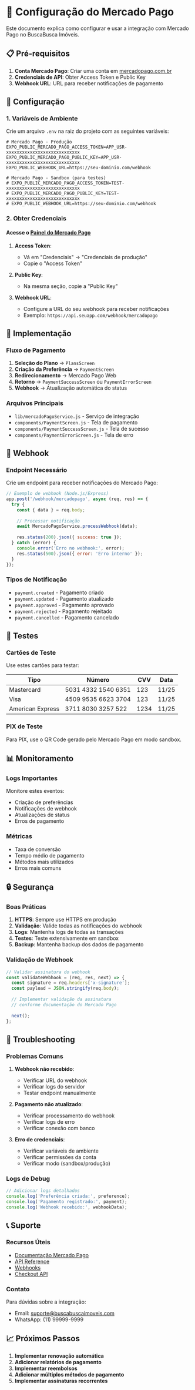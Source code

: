 # 🏦 Configuração do Mercado Pago

Este documento explica como configurar e usar a integração com Mercado Pago no BuscaBusca Imóveis.

## 📋 Pré-requisitos

1. **Conta Mercado Pago**: Criar uma conta em [mercadopago.com.br](https://mercadopago.com.br)
2. **Credenciais de API**: Obter Access Token e Public Key
3. **Webhook URL**: URL para receber notificações de pagamento

## 🔧 Configuração

### 1. Variáveis de Ambiente

Crie um arquivo `.env` na raiz do projeto com as seguintes variáveis:

```env
# Mercado Pago - Produção
EXPO_PUBLIC_MERCADO_PAGO_ACCESS_TOKEN=APP_USR-xxxxxxxxxxxxxxxxxxxxxxxxxxxx
EXPO_PUBLIC_MERCADO_PAGO_PUBLIC_KEY=APP_USR-xxxxxxxxxxxxxxxxxxxxxxxxxxxx
EXPO_PUBLIC_WEBHOOK_URL=https://seu-dominio.com/webhook

# Mercado Pago - Sandbox (para testes)
# EXPO_PUBLIC_MERCADO_PAGO_ACCESS_TOKEN=TEST-xxxxxxxxxxxxxxxxxxxxxxxxxxxx
# EXPO_PUBLIC_MERCADO_PAGO_PUBLIC_KEY=TEST-xxxxxxxxxxxxxxxxxxxxxxxxxxxx
# EXPO_PUBLIC_WEBHOOK_URL=https://seu-dominio.com/webhook
```

### 2. Obter Credenciais

#### Acesse o [Painel do Mercado Pago](https://www.mercadopago.com.br/developers/panel/credentials)

1. **Access Token**:
   - Vá em "Credenciais" → "Credenciais de produção"
   - Copie o "Access Token"

2. **Public Key**:
   - Na mesma seção, copie a "Public Key"

3. **Webhook URL**:
   - Configure a URL do seu webhook para receber notificações
   - Exemplo: `https://api.seuapp.com/webhook/mercadopago`

## 🚀 Implementação

### Fluxo de Pagamento

1. **Seleção do Plano** → `PlansScreen`
2. **Criação da Preferência** → `PaymentScreen`
3. **Redirecionamento** → Mercado Pago Web
4. **Retorno** → `PaymentSuccessScreen` ou `PaymentErrorScreen`
5. **Webhook** → Atualização automática do status

### Arquivos Principais

- `lib/mercadoPagoService.js` - Serviço de integração
- `components/PaymentScreen.js` - Tela de pagamento
- `components/PaymentSuccessScreen.js` - Tela de sucesso
- `components/PaymentErrorScreen.js` - Tela de erro

## 🔄 Webhook

### Endpoint Necessário

Crie um endpoint para receber notificações do Mercado Pago:

```javascript
// Exemplo de webhook (Node.js/Express)
app.post('/webhook/mercadopago', async (req, res) => {
  try {
    const { data } = req.body;
    
    // Processar notificação
    await MercadoPagoService.processWebhook(data);
    
    res.status(200).json({ success: true });
  } catch (error) {
    console.error('Erro no webhook:', error);
    res.status(500).json({ error: 'Erro interno' });
  }
});
```

### Tipos de Notificação

- `payment.created` - Pagamento criado
- `payment.updated` - Pagamento atualizado
- `payment.approved` - Pagamento aprovado
- `payment.rejected` - Pagamento rejeitado
- `payment.cancelled` - Pagamento cancelado

## 🧪 Testes

### Cartões de Teste

Use estes cartões para testar:

| Tipo | Número | CVV | Data |
|------|--------|-----|------|
| Mastercard | 5031 4332 1540 6351 | 123 | 11/25 |
| Visa | 4509 9535 6623 3704 | 123 | 11/25 |
| American Express | 3711 8030 3257 522 | 1234 | 11/25 |

### PIX de Teste

Para PIX, use o QR Code gerado pelo Mercado Pago em modo sandbox.

## 📊 Monitoramento

### Logs Importantes

Monitore estes eventos:

- Criação de preferências
- Notificações de webhook
- Atualizações de status
- Erros de pagamento

### Métricas

- Taxa de conversão
- Tempo médio de pagamento
- Métodos mais utilizados
- Erros mais comuns

## 🔒 Segurança

### Boas Práticas

1. **HTTPS**: Sempre use HTTPS em produção
2. **Validação**: Valide todas as notificações do webhook
3. **Logs**: Mantenha logs de todas as transações
4. **Testes**: Teste extensivamente em sandbox
5. **Backup**: Mantenha backup dos dados de pagamento

### Validação de Webhook

```javascript
// Validar assinatura do webhook
const validateWebhook = (req, res, next) => {
  const signature = req.headers['x-signature'];
  const payload = JSON.stringify(req.body);
  
  // Implementar validação da assinatura
  // conforme documentação do Mercado Pago
  
  next();
};
```

## 🚨 Troubleshooting

### Problemas Comuns

1. **Webhook não recebido**:
   - Verificar URL do webhook
   - Verificar logs do servidor
   - Testar endpoint manualmente

2. **Pagamento não atualizado**:
   - Verificar processamento do webhook
   - Verificar logs de erro
   - Verificar conexão com banco

3. **Erro de credenciais**:
   - Verificar variáveis de ambiente
   - Verificar permissões da conta
   - Verificar modo (sandbox/produção)

### Logs de Debug

```javascript
// Adicionar logs detalhados
console.log('Preferência criada:', preference);
console.log('Pagamento registrado:', payment);
console.log('Webhook recebido:', webhookData);
```

## 📞 Suporte

### Recursos Úteis

- [Documentação Mercado Pago](https://www.mercadopago.com.br/developers)
- [API Reference](https://www.mercadopago.com.br/developers/reference)
- [Webhooks](https://www.mercadopago.com.br/developers/docs/webhooks)
- [Checkout API](https://www.mercadopago.com.br/developers/docs/checkout-api)

### Contato

Para dúvidas sobre a integração:
- Email: suporte@buscabuscaimoveis.com
- WhatsApp: (11) 99999-9999

## 📈 Próximos Passos

1. **Implementar renovação automática**
2. **Adicionar relatórios de pagamento**
3. **Implementar reembolsos**
4. **Adicionar múltiplos métodos de pagamento**
5. **Implementar assinaturas recorrentes** 